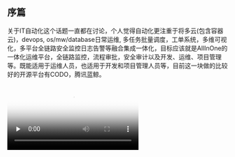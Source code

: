 ## 序篇

关于IT自动化这个话题一直都在讨论，个人觉得自动化更注重于将多云(包含容器云)，devops, os/mw/database日常运维, 多任务批量调度，工单系统，多维可视化，多平台全链路安全监控日志告警等融合集成一体化，目标应该就是AllInOne的一体化运维平台，全链路监控，流程审批，安全审计以及开发、运维、项目管理等。既能适用于运维人员，也适用于开发和项目管理人员等，目前这一块做的比较好的开源平台有CODO，腾讯蓝鲸。

<video id="video" controls="" preload="none" poster="http://img.blog.fandong.me/2017-08-26-Markdown-Advance-Video.jpg">
      <source id="mp4" src="http://mpvideo.qpic.cn/0bf2piac4aaaqiamq5gjn5qfa6wdfz5aalqa.f10002.mp4?dis_k=4b66fb3b8f06f4f126ddde98911ace1a&dis_t=1649555169&spec_id=undefined1649555169&vid=wxv_1916836015676178436&format_id=10002&support_redirect=1&mmversion=false" type="video/mp4">
</video>



